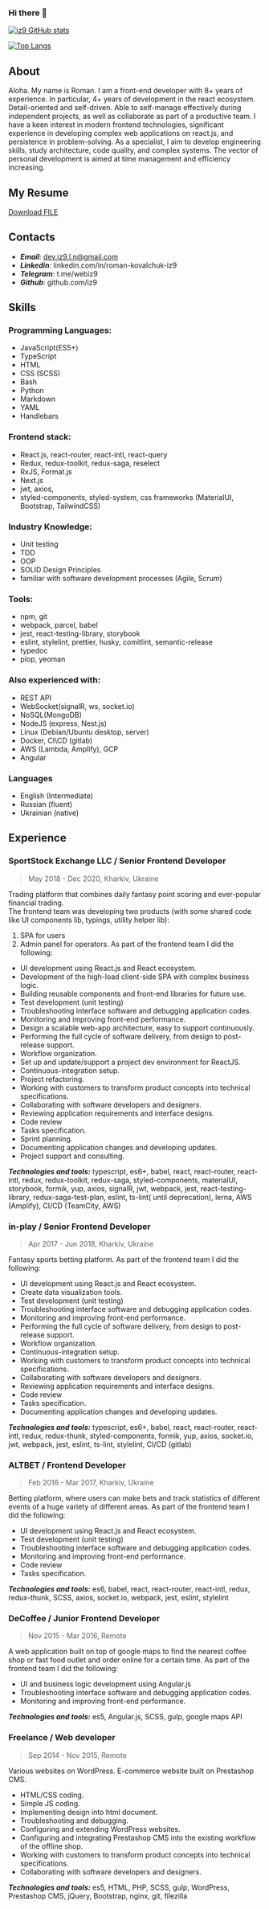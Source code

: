 ### Hi there 👋

<!--
**iz9/iz9** is a ✨ _special_ ✨ repository because its `README.md` (this file) appears on your GitHub profile.

Here are some ideas to get you started:

- 🔭 I’m currently working on ...
- 🌱 I’m currently learning ...
- 👯 I’m looking to collaborate on ...
- 🤔 I’m looking for help with ...
- 💬 Ask me about ...
- 📫 How to reach me: ...
- 😄 Pronouns: ...
- ⚡ Fun fact: ...
-->

[![iz9 GitHub stats](https://github-readme-stats.vercel.app/api?username=iz9&count_private=true&show_icons=true&hide=stars&include_all_commits)](https://github.com/anuraghazra/github-readme-stats)

[![Top Langs](https://github-readme-stats.vercel.app/api/top-langs/?username=anuraghazra&layout=compact)](https://github.com/anuraghazra/github-readme-stats)

## About
Aloha. My name is Roman. I am a  front-end developer with 8+ years of experience.
In particular, 4+ years of development in the react ecosystem.
Detail-oriented and self-driven.  Able to self-manage effectively during independent projects, as well as collaborate as part of a productive team.
I have a keen interest in modern frontend technologies, significant experience in developing complex web applications on react.js, and persistence in problem-solving.
As a specialist, I aim to develop engineering skills, study architecture, code quality, and complex systems.
The vector of personal development is aimed at time management and efficiency increasing.

## My Resume
<a id="raw-url" href="https://raw.githubusercontent.com/iz9/iz9/master/CV.pdf">Download FILE</a>

## Contacts
- ***Email***: dev.iz9.l.n@gmail.com
- ***Linkedin***: linkedin.com/in/roman-kovalchuk-iz9
- ***Telegram***: t.me/webiz9
- ***Github***: github.com/iz9

## Skills
### Programming Languages:  
- JavaScript(ES5+)
- TypeScript
- HTML
- CSS (SCSS)
- Bash
- Python
- Markdown
- YAML
- Handlebars

### Frontend stack:
- React.js, react-router, react-intl, react-query
- Redux, redux-toolkit, redux-saga,  reselect
- RxJS,  Format.js
- Next.js
- jwt,  axios,
- styled-components, styled-system, css frameworks (MaterialUI, Bootstrap, TailwindCSS)

### Industry Knowledge: 
- Unit testing
- TDD
- OOP
- SOLID Design Principles
- familiar with software development processes (Agile, Scrum)

### Tools:  
- npm, git
- webpack, parcel, babel
- jest, react-testing-library, storybook
- eslint, stylelint, prettier, husky, comitlint, semantic-release
- typedoc
- plop, yeoman

### Also experienced with: 
- REST API
- WebSocket(signalR, ws, socket.io)
- NoSQL(MongoDB)
- NodeJS (express, Nest.js)
- Linux (Debian/Ubuntu desktop, server)
- Docker, CI\CD (gitlab)
- AWS (Lambda, Amplify), GCP
- Angular

### Languages
- English (Intermediate)
- Russian (fluent)
- Ukrainian (native)

## Experience

### SportStock Exchange LLC / Senior Frontend Developer
> May 2018 - Dec 2020,  Kharkiv, Ukraine 

Trading platform that combines daily fantasy point scoring and ever-popular financial trading.   
The frontend team was developing two products (with some shared code like UI components lib, typings, utility helper lib):
1. SPA for users
2. Admin panel for operators.
As part of the frontend team I did the following:
- UI development using React.js and React ecosystem.
- Development of the high-load client-side SPA with complex business logic.
- Building reusable components and front-end libraries for future use.
- Test development (unit testing)
- Troubleshooting interface software and debugging application codes.
- Monitoring and improving front-end performance.
- Design a scalable web-app architecture, easy to support continuously.
- Performing the full cycle of software delivery, from design to post-release support.
- Workflow organization.
- Set up and update/support a project dev environment for ReactJS.
- Continuous-integration setup.
- Project refactoring.
- Working with customers to transform product concepts into technical specifications.
- Collaborating with software developers and designers.
- Reviewing application requirements and interface designs.
- Code review
- Tasks specification.
- Sprint planning.
- Documenting application changes and developing updates.
- Project support and consulting.

***Technologies and tools:*** typescript, es6+, babel,  react, react-router, react-intl,  redux, redux-toolkit, redux-saga, styled-components, materialUI, storybook,  formik, yup,  axios, signalR, jwt,  webpack, jest, react-testing-library, redux-saga-test-plan,  eslint, ts-lint( until deprecation), lerna, AWS (Amplify), CI/CD (TeamCity, AWS)

### in-play / Senior Frontend Developer
>Apr 2017 - Jun 2018,  Kharkiv, Ukraine

Fantasy sports betting platform.
As part of the frontend team I did the following:
- UI development using React.js and React ecosystem.
- Create data visualization tools.
- Test development (unit testing)
- Troubleshooting interface software and debugging application codes.
- Monitoring and improving front-end performance.
- Performing the full cycle of software delivery, from design to post-release support.
- Workflow organization.
- Continuous-integration setup.
- Working with customers to transform product concepts into technical specifications.
- Collaborating with software developers and designers.
- Reviewing application requirements and interface designs.
- Code review
- Tasks specification.
- Documenting application changes and developing updates.
 
***Technologies and tools:*** typescript, es6+, babel,  react, react-router, react-intl,  redux, redux-thunk,  styled-components,  formik, yup,  axios, socket.io, jwt,  webpack, jest, eslint, ts-lint, stylelint,  CI/CD (gitlab)

### ALTBET / Frontend Developer
> Feb 2016 - Mar 2017,  Kharkiv, Ukraine
> 
Betting platform, where users can make bets and track statistics of different events of a huge variety of different areas.
As part of the frontend team I did the following:
- UI development using React.js and React ecosystem.
- Test development (unit testing)
- Troubleshooting interface software and debugging application codes.
- Monitoring and improving front-end performance.
- Code review
- Tasks specification.

***Technologies and tools:*** es6, babel,  react, react-router, react-intl,  redux, redux-thunk,  SCSS,  axios,  socket.io,  webpack, jest, eslint,  stylelint

### DeCoffee  /  Junior Frontend Developer
> Nov  2015 - Mar 2016,  Remote

A web application built on top of google maps to find the nearest coffee shop or fast food outlet and order online for a certain time.
As part of the frontend team I did the following:
- UI and business logic development using Angular.js
- Troubleshooting interface software and debugging application codes.
- Monitoring and improving front-end performance.

***Technologies and tools:*** es5, Angular.js, SCSS,  gulp, google maps API

### Freelance  / Web developer
>Sep  2014 - Nov  2015,  Remote

Various websites on WordPress.
E-commerce website built on Prestashop CMS.

- HTML/CSS coding.
- Simple JS coding.
- Implementing design into html document.
- Troubleshooting and debugging.
- Configuring and extending WordPress websites.
- Configuring and integrating Prestashop CMS into the existing workflow of the offline shop.
- Working with customers to transform product concepts into technical specifications.
- Collaborating with software developers and designers.

***Technologies and tools:*** es5,  HTML, PHP,  SCSS, gulp, WordPress, Prestashop CMS, jQuery, Bootstrap, nginx, git, filezilla






